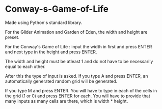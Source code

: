 # Conway-s-Game-of-Life

Made using Python's standard library. 

For the Glider Animation and Garden of Eden, the width and height are preset.

For the Conway's Game of Life : input the width in first and press ENTER and next type in the height and press ENTER.

The width and height must be atleast 1 and do not have to be necessarily equal to each other. 

After this the type of input is asked. If you type A and press ENTER, an automatically generated random grid will be generated. 

If you type M and press ENTER. You will have to type in each of the cells in the grid (1 or 0) and press ENTER for each. You will have to provide that many inputs as many cells are there, which is width * height.
